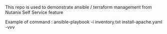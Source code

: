 This repo is used to demonstrate ansible / terraform management from Nutanix Self Service feature


Example of command : ansible-playbook -i inventory.txt install-apache.yaml -vvv
